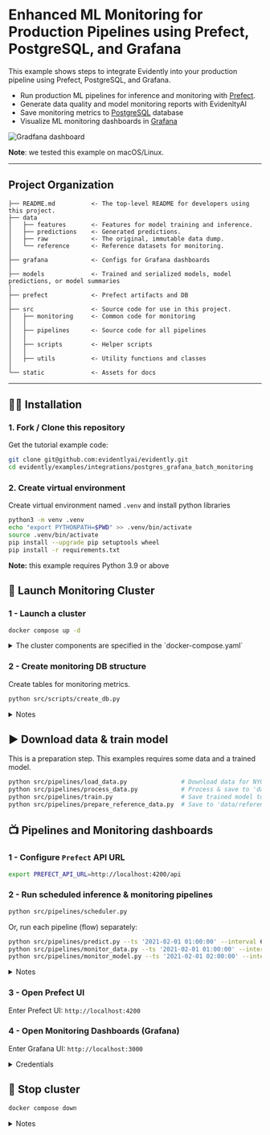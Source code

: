 # Enhanced ML Monitoring for Production Pipelines using Prefect, PostgreSQL, and Grafana
This example shows steps to integrate Evidently into your production pipeline using Prefect, PostgreSQL, and Grafana.

- Run production ML pipelines for inference and monitoring with [Prefect](https://www.prefect.io/). 
- Generate data quality and model monitoring reports with EvidenltyAI
- Save monitoring metrics to [PostgreSQL](https://www.postgresql.org/) database 
- Visualize ML monitoring dashboards in [Grafana](https://grafana.com/) 

![Gradfana dashboard](static/preview.png "Dashboard preview")

**Note**: we tested this example on macOS/Linux.

--------
Project Organization
------------

    ├── README.md          <- The top-level README for developers using this project.
    ├── data
    │   ├── features       <- Features for model training and inference.
    │   ├── predictions    <- Generated predictions.
    │   ├── raw            <- The original, immutable data dump.
    │   └── reference      <- Reference datasets for monitoring.
    │
    ├── grafana            <- Configs for Grafana dashboards
    │
    ├── models             <- Trained and serialized models, model predictions, or model summaries
    │
    ├── prefect            <- Prefect artifacts and DB
    │
    ├── src                <- Source code for use in this project.
    │   ├── monitoring     <- Common code for monitoring 
    │   │
    │   ├── pipelines      <- Source code for all pipelines
    │   │
    │   ├── scripts        <- Helper scripts
    │   │
    │   ├── utils          <- Utility functions and classes 
    │
    └── static             <- Assets for docs 


--------

## :woman_technologist: Installation

### 1. Fork / Clone this repository

Get the tutorial example code:

```bash
git clone git@github.com:evidentlyai/evidently.git
cd evidently/examples/integrations/postgres_grafana_batch_monitoring
```

### 2. Create virtual environment

Create virtual environment named `.venv` and install python libraries

```bash
python3 -m venv .venv
echo "export PYTHONPATH=$PWD" >> .venv/bin/activate
source .venv/bin/activate
pip install --upgrade pip setuptools wheel
pip install -r requirements.txt
```

**Note:** this example requires Python 3.9 or above 
  

## :rocket: Launch Monitoring Cluster

### 1 - Launch a cluster 

```bash
docker compose up -d
```

<details>
<summary>The cluster components are specified in the `docker-compose.yaml`</summary>

- `prefect` - Prefect UI, available on [http://localhost:4200](http://localhost:4200)
- `monitoring-db` - PostgreSQL, available on [http://localhost:5432](http://localhost:5432)
- `grafana` - Grafana Dashboards, available on [http://localhost:3000](http://localhost:3000)

</details>


### 2 - Create monitoring DB structure

Create tables for monitoring metrics. 

```bash
python src/scripts/create_db.py
```

<details>
<summary>Notes</summary>
  
- tables are described in [src/utils/models.py](src/utils/models.py)
- if you want drop all tables (in case of error or to clear database) and recreate them do:
  
```bash
# Drop all tables
python src/scripts/drop_db.py
# Create all tables
python src/scripts/create_db.py
```

</details>


## :arrow_forward: Download data & train model

This is a preparation step. This examples requires some data and a trained model.

```bash 
python src/pipelines/load_data.py               # Download data for NYC Taxi to 'data/raw'
python src/pipelines/process_data.py            # Process & save to 'data/features/'
python src/pipelines/train.py                   # Save trained model to 'models/' 
python src/pipelines/prepare_reference_data.py  # Save to 'data/reference'
```

## :tv: Pipelines and Monitoring dashboards

### 1 - Configure `Prefect` API URL

```bash
export PREFECT_API_URL=http://localhost:4200/api
```

### 2 - Run scheduled inference & monitoring pipelines

```bash 
python src/pipelines/scheduler.py          
```

Or, run each pipeline (flow) separately: 

```bash
python src/pipelines/predict.py --ts '2021-02-01 01:00:00' --interval 60
python src/pipelines/monitor_data.py --ts '2021-02-01 01:00:00' --interval 60
python src/pipelines/monitor_model.py --ts '2021-02-01 02:00:00' --interval 60

```

<details>
<summary>Notes</summary>

-  It's expected to run the `predict` pipeline before monitoring pipelines for each timestamp `--ts` 
- `monitor_model` pipeline requires ground truth data to test the quality of predictions. We assume that these labels are available for the previous period. The earliest date to run `monitor_model` is '2021-02-01 02:00:00'

</details>

### 3 - Open Prefect UI

Enter Prefect UI: ```http://localhost:4200```

### 4 - Open Monitoring Dashboards (Grafana)

Enter Grafana UI: ```http://localhost:3000```

<details>
<summary>Credentials</summary>

- *login*: `admin`
- *password*: `admin`

</details>


## :checkered_flag: Stop cluster

```bash
docker compose down
```

<details>
<summary>Notes</summary>

- To clear cluster one needs to remove `Docker` volumes containing monitoring (`Postegres`) and `Grafana` databases 
- It may be useful to run this tutorial from scratch
- Run the command:
  
```bash
docker compose down -v
```

</details>
